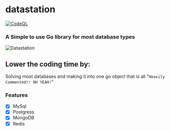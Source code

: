 # datastation

[![CodeQL](https://github.com/Byte-Cats/datastation/actions/workflows/codeql.yml/badge.svg)](https://github.com/Byte-Cats/datastation/actions/workflows/codeql.yml)

### A Simple to use Go library for most database types
![Datastation](https://i.pinimg.com/originals/38/12/4a/38124a95a3df1290fdc3f7939212ebe3.jpg)

## Lower the coding time by:
Solving most databases and making it into one go object that is all "`Heavily Commented!! OH YEAH!`"






### Features

- [x] MySql
- [x] Postgress
- [x] MongoDB
- [x] Redis

